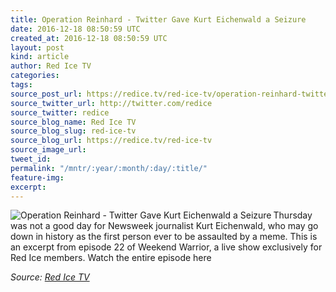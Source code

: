 ```yaml
---
title: Operation Reinhard - Twitter Gave Kurt Eichenwald a Seizure
date: 2016-12-18 08:50:59 UTC
created_at: 2016-12-18 08:50:59 UTC
layout: post
kind: article
author: Red Ice TV
categories: 
tags: 
source_post_url: https://redice.tv/red-ice-tv/operation-reinhard-twitter-gave-kurt-eichenwald-a-seizure
source_twitter_url: http://twitter.com/redice
source_twitter: redice
source_blog_name: Red Ice TV
source_blog_slug: red-ice-tv
source_blog_url: https://redice.tv/red-ice-tv
source_image_url: 
tweet_id: 
permalink: "/mntr/:year/:month/:day/:title/"
feature-img: 
excerpt: 
---
```

<img align="left" alt="Operation Reinhard - Twitter Gave Kurt Eichenwald a Seizure" src="https://rdice.net/a/c/t/16/RIL-ep22-Operation-Reinhard-Twitter-Gave-Kurt-Eichenwald-a-Seizure.9cd7b47f.jpg"> Thursday was not a good day for Newsweek journalist Kurt Eichenwald, who may go down in history as the first person ever to be assaulted by a meme.
This is an excerpt from episode 22 of Weekend Warrior, a live show exclusively for Red Ice members. Watch the entire episode here<div class="">
    <i>Source: <a href="https://redice.tv/red-ice-tv">Red Ice TV</a></i>
</div>
